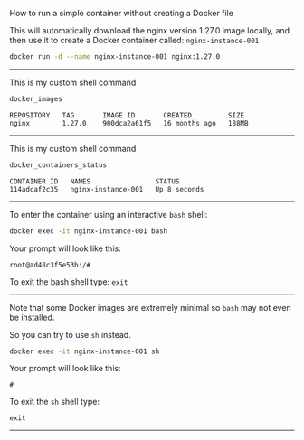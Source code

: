 How to run a simple container without creating a Docker file

This will automatically download the nginx version 1.27.0 image locally,
and then use it to create a Docker container called: `nginx-instance-001`

```sh
docker run -d --name nginx-instance-001 nginx:1.27.0
```

_______________________________________________________________________________
This is my custom shell command
```sh
docker_images
```

```
REPOSITORY   TAG       IMAGE ID       CREATED         SIZE
nginx        1.27.0    900dca2a61f5   16 months ago   188MB
```
_______________________________________________________________________________

This is my custom shell command

```sh
docker_containers_status
```

```
CONTAINER ID   NAMES                STATUS
114adcaf2c35   nginx-instance-001   Up 8 seconds
```

_______________________________________________________________________________

To enter the container using an interactive `bash` shell:

```sh
docker exec -it nginx-instance-001 bash
```

Your prompt will look like this:
```
root@ad48c3f5e53b:/#
```

To exit the bash shell type: `exit`

_______________________________________________________________________________

Note that some Docker images are extremely minimal 
so `bash` may not even be installed. 

So you can try to use `sh` instead.

```sh
docker exec -it nginx-instance-001 sh
```

Your prompt will look like this:
```
#
```

To exit the `sh` shell type: 
```
exit
```
_______________________________________________________________________________
